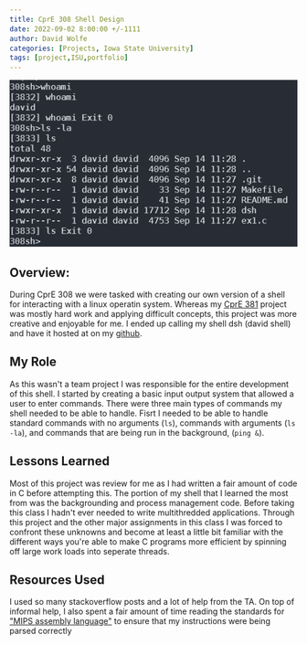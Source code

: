 ```yaml
---
title: CprE 308 Shell Design
date: 2022-09-02 8:00:00 +/-1111
author: David Wolfe
categories: [Projects, Iowa State University]
tags: [project,ISU,portfolio] 
---
```

![Shell Output](/images/308/banner.png)
## Overview:
During CprE 308 we were tasked with creating our own version of a shell for interacting with a linux operatin system. Whereas my [CprE 381](https://www.davidjwolfe.com/posts/CprE381_Processor/) project was mostly hard work and applying difficult concepts, this project was more creative and enjoyable for me. I ended up calling my shell dsh (david shell) and have it hosted at on my [github](https://github.com/dwolfe884/david-sh).

## My Role
As this wasn't a team project I was responsible for the entire development of this shell. I started by creating a basic input output system that allowed a user to enter commands. There were three main types of commands my shell needed to be able to handle. Fisrt I needed to be able to handle standard commands with no arguments (`ls`), commands with arguments (`ls -la`), and commands that are being run in the background, (`ping &`). 

## Lessons Learned
Most of this project was review for me as I had written a fair amount of code in C before attempting this. The portion of my shell that I learned the most from was the backgrounding and process management code. Before taking this class I hadn't ever needed to write multithredded applications. Through this project and the other major assignments in this class I was forced to confront these unknowns and become at least a little bit familiar with the different ways you're able to make C programs more efficient by spinning off large work loads into seperate threads.

## Resources Used
I used so many stackoverflow posts and a lot of help from the TA. On top of informal help, I also spent a fair amount of time reading the standards for ["MIPS assembly language"](https://www.cs.csub.edu/~eddie/cmps2240/doc/britton-mips-text.pdf) to ensure that my instructions were being parsed correctly